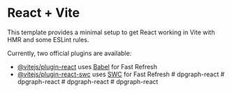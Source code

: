 # React + Vite

This template provides a minimal setup to get React working in Vite with HMR and some ESLint rules.

Currently, two official plugins are available:

- [@vitejs/plugin-react](https://github.com/vitejs/vite-plugin-react/blob/main/packages/plugin-react/README.md) uses [Babel](https://babeljs.io/) for Fast Refresh
- [@vitejs/plugin-react-swc](https://github.com/vitejs/vite-plugin-react-swc) uses [SWC](https://swc.rs/) for Fast Refresh
#   d p g r a p h - r e a c t  
 #   d p g r a p h - r e a c t  
 #   d p g r a p h - r e a c t  
 #   d p g r a p h - r e a c t  
 